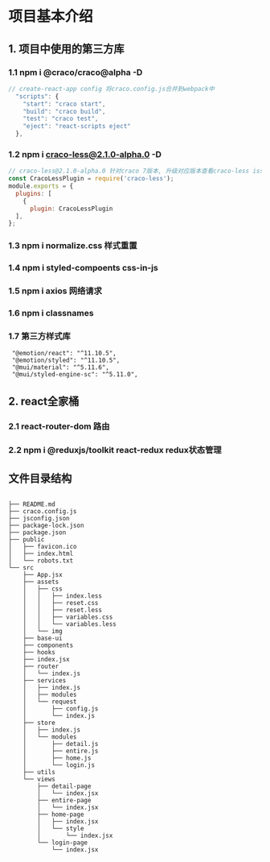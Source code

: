 # 项目基本介绍

## 1. 项目中使用的第三方库
### 1.1 npm i @craco/craco@alpha -D
```javascript
// create-react-app config 将craco.config.js合并到webpack中
  "scripts": {
    "start": "craco start",
    "build": "craco build",
    "test": "craco test",
    "eject": "react-scripts eject"
  },

```
### 1.2  npm i craco-less@2.1.0-alpha.0 -D
```javascript
// craco-less@2.1.0-alpha.0 针对craco 7版本, 升级对应版本查看craco-less issues
const CracoLessPlugin = require('craco-less');
module.exports = {
  plugins: [
    {
      plugin: CracoLessPlugin
  ],
};
```
### 1.3 npm i normalize.css 样式重置
### 1.4 npm i styled-compoents css-in-js
### 1.5 npm i axios 网络请求
### 1.6 npm i classnames
### 1.7 第三方样式库
```
 "@emotion/react": "^11.10.5",
 "@emotion/styled": "^11.10.5",
 "@mui/material": "^5.11.6",
 "@mui/styled-engine-sc": "^5.11.0",
```

## 2. react全家桶
### 2.1 react-router-dom 路由
### 2.2 npm i @reduxjs/toolkit react-redux redux状态管理

## 文件目录结构
```text

├── README.md
├── craco.config.js
├── jsconfig.json
├── package-lock.json
├── package.json
├── public
│   ├── favicon.ico
│   ├── index.html
│   └── robots.txt
└── src
    ├── App.jsx
    ├── assets
    │   ├── css
    │   │   ├── index.less
    │   │   ├── reset.css
    │   │   ├── reset.less
    │   │   ├── variables.css
    │   │   └── variables.less
    │   └── img
    ├── base-ui
    ├── components
    ├── hooks
    ├── index.jsx
    ├── router
    │   └── index.js
    ├── services
    │   ├── index.js
    │   ├── modules
    │   └── request
    │       ├── config.js
    │       └── index.js
    ├── store
    │   ├── index.js
    │   └── modules
    │       ├── detail.js
    │       ├── entire.js
    │       ├── home.js
    │       └── login.js
    ├── utils
    └── views
        ├── detail-page
        │   └── index.jsx
        ├── entire-page
        │   └── index.jsx
        ├── home-page
        │   ├── index.jsx
        │   └── style
        │       └── index.jsx
        └── login-page
            └── index.jsx
```
